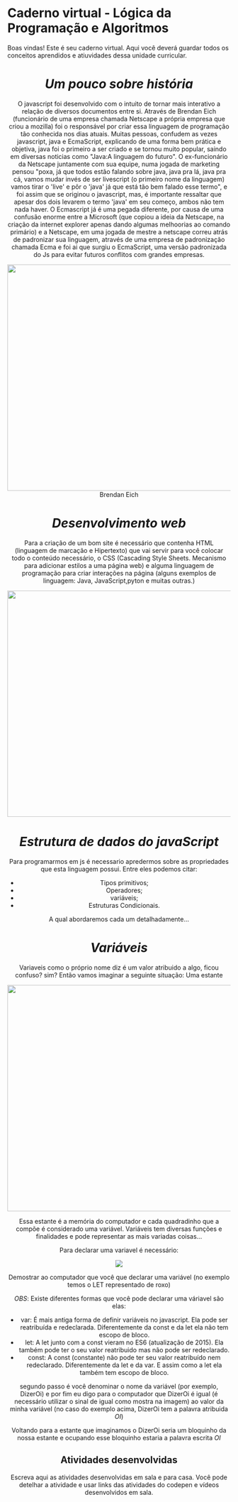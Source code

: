 # Caderno virtual - Lógica da Programação e Algoritmos
Boas vindas! Este é seu caderno virtual. Aqui você deverá guardar todos os conceitos aprendidos e atiuvidades dessa unidade curricular. 

<div align="center">
  
# *Um pouco sobre história*

O javascript foi desenvolvido com o intuito de tornar mais interativo a relação de diversos documentos entre si. Através de Brendan Eich (funcionário de uma empresa chamada Netscape a própria empresa que criou a mozilla) foi o responsável por criar essa linguagem de programação tão conhecida nos dias atuais.
Muitas pessoas, confudem as vezes javascript, java e EcmaScript, explicando de uma forma bem prática e objetiva, java foi o primeiro a ser criado e se tornou muito popular, saindo em diversas noticias como "Java:A linguagem do futuro". O ex-funcionário da Netscape juntamente com sua equipe, numa jogada de marketing pensou "poxa, já que todos estão falando sobre java, java pra lá, java pra cá, vamos mudar invés de ser livescript (o primeiro nome da linguagem) vamos tirar o 'live' e pôr o 'java' já que está tão bem falado esse termo", e foi assim que se originou o javascript, mas, é importante ressaltar que apesar dos dois levarem o termo 'java' em seu começo, ambos não tem nada haver. O Ecmascript já é uma pegada diferente, por causa de uma confusão enorme entre a Microsoft (que copiou a ideia da Netscape, na criação da internet explorer apenas dando algumas melhoorias ao comando primário) e a Netscape, em uma jogada de mestre a netscape correu atrás de padronizar sua linguagem, através de uma empresa de padronização chamada Ecma e foi ai que surgiu o EcmaScript, uma versão padronizada do Js para evitar futuros conflitos com grandes empresas.

<img src="https://i.pinimg.com/564x/c5/20/81/c520818d9f9c98e15fcc19117b0d6e46.jpg" width="510">

<div align="center">
Brendan Eich

<div align="center">
  
# *Desenvolvimento web*

Para a criação de um bom site é necessário que contenha HTML (linguagem de marcação e Hipertexto) que vai servir para você colocar todo o conteúdo necessário, o CSS (Cascading Style Sheets. Mecanismo para adicionar estilos a uma página web) e alguma linguagem de programação para criar interações na página (alguns exemplos de linguagem: Java, JavaScript,pyton e muitas outras.)

<img src="https://i.pinimg.com/736x/5e/3f/80/5e3f80b0b4a1d9393179b79d04b1bf97.jpg" width="510">

<div align="center">

# *Estrutura de dados do javaScript*

Para programarmos em js é necessario apredermos sobre as propriedades que esta linguagem possui. Entre eles podemos citar:
- Tipos primitivos;
- Operadores;
- variáveis;
- Estruturas Condicionais.

A qual abordaremos cada um detalhadamente...

<div align="center">

# *Variáveis*

Variaveis como o próprio nome diz é um valor atribuido a algo, ficou confuso? sim? Então vamos imaginar a seguinte situação: Uma estante

<img src="https://i.pinimg.com/564x/fe/8c/c3/fe8cc38a002579a0932c0bf541293c9c.jpg" width="510">

Essa estante é a memória do computador e cada quadradinho que a compõe é considerado uma variável. Variáveis tem diversas funções e finalidades e pode representar as mais variadas coisas...

Para declarar uma variavel é necessário:

<img src="https://media.licdn.com/dms/image/v2/C4D12AQFL4z6IZ-XSHA/article-inline_image-shrink_1000_1488/article-inline_image-shrink_1000_1488/0/1610459789730?e=1729728000&v=beta&t=Zl71GsOicyvB0XE5p6ncOwc5lMGvvZmqkhRC4rkj-5w">

Demostrar ao computador que você que declarar uma variável (no exemplo temos o LET representado de roxo)

*OBS*: Existe diferentes formas que você pode declarar uma váriavel são elas:

- var: É mais antiga forma de definir variáveis no javascript. Ela pode ser reatribuída e redeclarada.
Diferentemente da const e da let ela não tem escopo de bloco.
- let: A let junto com a const vieram no ES6 (atualização de 2015). Ela também pode ter o seu valor reatribuido
mas não pode ser redeclarado.
- const: A const (constante) não pode ter seu valor reatribuído nem redeclarado. Diferentemente da let e da var. E
assim como a let ela também tem escopo de bloco.

segundo passo é você denominar o nome da variável (por exemplo, DizerOi) e por fim eu digo para o computador que DizerOi é igual (é necessário utilizar o sinal de igual como mostra na imagem) ao valor da minha variável (no caso do exemplo acima, DizerOi tem a palavra atribuida *OI*)

Voltando para a estante que imaginamos o DizerOi seria um bloquinho da nossa estante e ocupando esse bloquinho estaria a palavra escrita *OI*










## Atividades desenvolvidas
Escreva aqui as atividades desenvolvidas em sala e para casa. Você pode detelhar a atividade e usar links das atividades do codepen e vídeos desenvolvidos em sala. 


